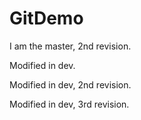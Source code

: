 # GitDemo
I am the master, 2nd revision.

Modified in dev. 

Modified in dev, 2nd revision.

Modified in dev, 3rd revision.
